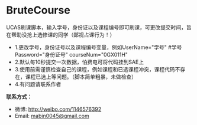 BruteCourse
===========
UCAS刷课脚本，输入学号，身份证以及课程编号即可刷课，可更改提交时间，旨在帮助没抢上选修课的同学（鄙视占课行为！）

* 1.更改学号，身份证号以及课程编号变量，例如UserName="学号"   #学号 Password="身份证号" courseNum="0GX011H" 
* 2.默认每10秒提交一次数据，怕费电可将代码挂到SAE上
* 3.使用前需谨慎检查自己的课程，例如课程和已选课程冲突，课程代码不存在，课程已选上等问题。（脚本简单粗暴，未做检查）
* 4.有问题请联系作者

**联系方式：**

* 微博: http://weibo.com/1146576392
* Email: mabin0045@gmail.com
